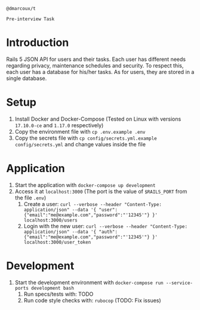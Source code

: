 ```
@dmarcoux/t

Pre-interview Task
```

# Introduction

Rails 5 JSON API for users and their tasks. Each user has different needs
regarding privacy, maintenance schedules and security. To respect this, each
user has a database for his/her tasks. As for users, they are stored in a single
database.

# Setup

1. Install Docker and Docker-Compose (Tested on Linux with versions `17.10.0-ce`
   and `1.17.0` respectively)
2. Copy the environment file with `cp .env.example .env`
3. Copy the secrets file with `cp config/secrets.yml.example config/secrets.yml`
   and change values inside the file

# Application

1. Start the application with `docker-compose up development`
2. Access it at `localhost:3000` (The port is the value of `$RAILS_PORT` from the file `.env`)
    1. Create a user: `curl --verbose --header "Content-Type: application/json" --data '{ "user": {"email":"me@example.com","password":"'12345'"} }' localhost:3000/users`
    2. Login with the new user: `curl --verbose --header "Content-Type: application/json" --data '{ "auth": {"email":"me@example.com","password":"'12345'"} }' localhost:3000/user_token`

# Development

1. Start the development environment with `docker-compose run --service-ports development bash`
    1. Run specs/tests with: TODO
    2. Run code style checks with: `rubocop` (TODO: Fix issues)
